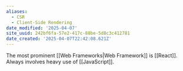 ```yaml
---
aliases:
  - CSR
  - Client-Side Rendering
date_modified: '2025-04-07'
site_uuid: 242bf6fa-57e2-417c-88be-5d8c3c412781
date_created: '2025-04-07T22:42:08.621Z'
---
```





The most prominent [[Web Frameworks|Web Framework]] is [[React]].  Always involves heavy use of [[JavaScript]].